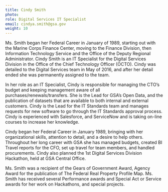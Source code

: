 ```yaml
---
title: Cindy Smith
photo:
role: Digital Services IT Specialist
email: cindya.smith@gsa.gov
weight: 10
---
```


Ms. Smith began her Federal Career in January of 1989, starting out with the Marine Corps Finance Center, moving to the Finance Division, then Information Technology Service and the Office of the Deputy Regional Administrator.  Cindy Smith is an IT Specialist for the Digital Services Division in the Office of the Chief Technology Officer (OCTO).  Cindy was detailed to the Digital Services team in May of 2016, and after her detail ended she was permanently assigned to the team.

In her role as an IT Specialist, Cindy is responsible for managing the CTO’s budget and keeping management aware of all purchases/renewals/transfers.  She is the Lead for GSA’s Open Data, and the publication of datasets that are available to both internal and external customers.  Cindy is the Lead for the IT Standards team and manages requests for new software to go through the IT Standards approval process.  Cindy is experienced with Salesforce, and ServiceNow and is taking on-line courses to increase her knowledge.

Cindy began her Federal Career in January 1989, bringing with her organizational skills, attention to detail, and a desire to help others.  Throughout her long career with GSA she has managed budgets, created BI Travel reports for the CFO,  set up travel for team members, and handled procurements.  Cindy also planned the 1st Digital Services Division Hackathon, held at GSA Central Office.

Ms. Smith was a recipient of the Gears of Government Award, Agency Award for the publication of The Federal Real Property Profile Map.  Ms. Smith has received several Performance awards and Special Act or Service awards for her work on Hackathons, and special projects.
